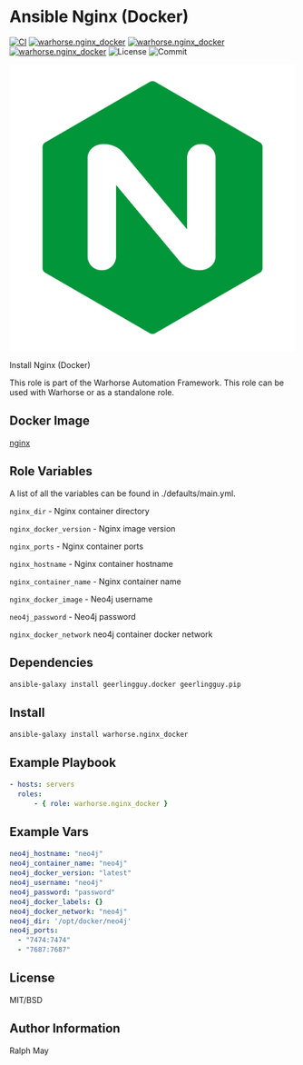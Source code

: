 Ansible Nginx (Docker)
=========
[![CI](https://github.com/warhorse/ansible-role-nginx-docker/workflows/CI/badge.svg?event=push)](https://github.com/warhorse/ansible-role-nginx-docker/actions?query=workflow%3ACI)
[![warhorse.nginx_docker](https://img.shields.io/ansible/role/55904)](https://galaxy.ansible.com/warhorse/nginx_docker)
[![warhorse.nginx_docker](https://img.shields.io/ansible/quality/55904)](https://galaxy.ansible.com/warhorse/nginx_docker)
[![warhorse.nginx_docker](https://img.shields.io/ansible/role/d/55904)](https://galaxy.ansible.com/warhorse/nginx_docker)
![License](https://img.shields.io/github/license/warhorse/ansible-role-nginx-docker)
![Commit](https://img.shields.io/github/last-commit/warhorse/ansible-role-nginx-docker)

![Nginx Logo](./images/nginx_logo.png "Nginx Logo")


Install Nginx (Docker)

This role is part of the Warhorse Automation Framework. This role can be used with Warhorse or as a standalone role.

Docker Image
-------------

[nginx](https://hub.docker.com/_/nginx/)

Role Variables
--------------

A list of all the variables can be found in ./defaults/main.yml.

`nginx_dir` - Nginx container directory 

`nginx_docker_version` - Nginx image version

`nginx_ports` - Nginx container ports

`nginx_hostname` - Nginx container hostname

`nginx_container_name` - Nginx container name 

`nginx_docker_image` - Neo4j username

`neo4j_password` - Neo4j password 

`nginx_docker_network` neo4j container docker network


Dependencies
------------

```shell
ansible-galaxy install geerlingguy.docker geerlingguy.pip
```

Install
------------

```shell
ansible-galaxy install warhorse.nginx_docker
```

Example Playbook
----------------

```yaml
- hosts: servers
  roles:
      - { role: warhorse.nginx_docker }
```

Example Vars
----------------

```yaml
neo4j_hostname: "neo4j"
neo4j_container_name: "neo4j"
neo4j_docker_version: "latest"
neo4j_username: "neo4j"
neo4j_password: "password"
neo4j_docker_labels: {}
neo4j_docker_network: "neo4j"
neo4j_dir: '/opt/docker/neo4j'
neo4j_ports:
  - "7474:7474"
  - "7687:7687"
```

License
-------

MIT/BSD

Author Information
------------------

Ralph May
